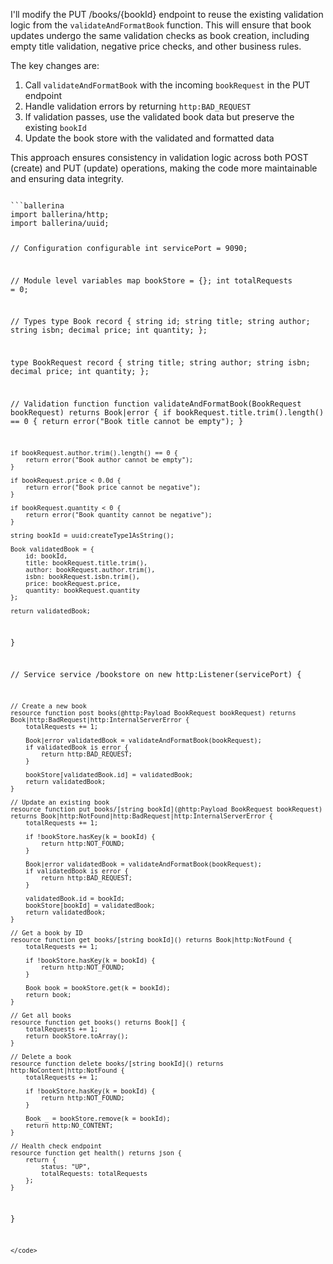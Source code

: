 I'll modify the PUT /books/{bookId} endpoint to reuse the existing validation logic from the `validateAndFormatBook` function. This will ensure that book updates undergo the same validation checks as book creation, including empty title validation, negative price checks, and other business rules.

The key changes are:
1. Call `validateAndFormatBook` with the incoming `bookRequest` in the PUT endpoint
2. Handle validation errors by returning `http:BAD_REQUEST`
3. If validation passes, use the validated book data but preserve the existing `bookId`
4. Update the book store with the validated and formatted data

This approach ensures consistency in validation logic across both POST (create) and PUT (update) operations, making the code more maintainable and ensuring data integrity.

<code filename="main.bal">
```ballerina
import ballerina/http;
import ballerina/uuid;

// Configuration
configurable int servicePort = 9090;

// Module level variables
map<Book> bookStore = {};
int totalRequests = 0;

// Types
type Book record {
    string id;
    string title;
    string author;
    string isbn;
    decimal price;
    int quantity;
};

type BookRequest record {
    string title;
    string author;
    string isbn;
    decimal price;
    int quantity;
};

// Validation function
function validateAndFormatBook(BookRequest bookRequest) returns Book|error {
    if bookRequest.title.trim().length() == 0 {
        return error("Book title cannot be empty");
    }

    if bookRequest.author.trim().length() == 0 {
        return error("Book author cannot be empty");
    }

    if bookRequest.price < 0.0d {
        return error("Book price cannot be negative");
    }

    if bookRequest.quantity < 0 {
        return error("Book quantity cannot be negative");
    }

    string bookId = uuid:createType1AsString();

    Book validatedBook = {
        id: bookId,
        title: bookRequest.title.trim(),
        author: bookRequest.author.trim(),
        isbn: bookRequest.isbn.trim(),
        price: bookRequest.price,
        quantity: bookRequest.quantity
    };

    return validatedBook;
}

// Service
service /bookstore on new http:Listener(servicePort) {
    
    // Create a new book
    resource function post books(@http:Payload BookRequest bookRequest) returns Book|http:BadRequest|http:InternalServerError {
        totalRequests += 1;

        Book|error validatedBook = validateAndFormatBook(bookRequest);
        if validatedBook is error {
            return http:BAD_REQUEST;
        }

        bookStore[validatedBook.id] = validatedBook;
        return validatedBook;
    }

    // Update an existing book
    resource function put books/[string bookId](@http:Payload BookRequest bookRequest) returns Book|http:NotFound|http:BadRequest|http:InternalServerError {
        totalRequests += 1;

        if !bookStore.hasKey(k = bookId) {
            return http:NOT_FOUND;
        }

        Book|error validatedBook = validateAndFormatBook(bookRequest);
        if validatedBook is error {
            return http:BAD_REQUEST;
        }

        validatedBook.id = bookId;
        bookStore[bookId] = validatedBook;
        return validatedBook;
    }

    // Get a book by ID
    resource function get books/[string bookId]() returns Book|http:NotFound {
        totalRequests += 1;

        if !bookStore.hasKey(k = bookId) {
            return http:NOT_FOUND;
        }

        Book book = bookStore.get(k = bookId);
        return book;
    }

    // Get all books
    resource function get books() returns Book[] {
        totalRequests += 1;
        return bookStore.toArray();
    }

    // Delete a book
    resource function delete books/[string bookId]() returns http:NoContent|http:NotFound {
        totalRequests += 1;

        if !bookStore.hasKey(k = bookId) {
            return http:NOT_FOUND;
        }

        Book _ = bookStore.remove(k = bookId);
        return http:NO_CONTENT;
    }

    // Health check endpoint
    resource function get health() returns json {
        return {
            status: "UP",
            totalRequests: totalRequests
        };
    }
}
```
</code>